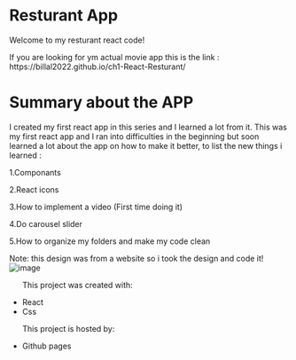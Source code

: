 <h1>Resturant App</h1>
<p>Welcome to my resturant react code!</p>
<p> If you are looking for ym actual movie app this is the link : https://billal2022.github.io/ch1-React-Resturant/</p>
<h1>Summary about the APP</h1>
<p>I created my first react app in this series and I learned a lot from it. This was my first react app and I ran into difficulties in the beginning but soon learned a lot about the app on how to make it better, to list the new things i learned : </p>

1.Componants

2.React icons

3.How to implement a video (First time doing it)

4.Do carousel slider

5.How to organize my folders and make my code clean

Note: this design was from a website so i took the design and code it!
![image](https://user-images.githubusercontent.com/118922617/215516018-08505b6d-268f-4bb2-a1ba-ba6a85f5f5e2.png)

<ul><p>This project was created with:</p>
<li>React</li>
<li>Css</li>
</ul>

<ul>
<p>This project is hosted by:</p>
<li>
Github pages
</li>
</ul>
